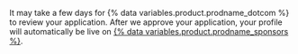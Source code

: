 It may take a few days for {% data variables.product.prodname_dotcom %} to review your application. After we approve your application, your profile will automatically be live on [{% data variables.product.prodname_sponsors %}](https://github.com/sponsors).
